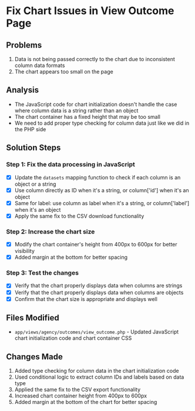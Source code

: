 # Fix Chart Issues in View Outcome Page

## Problems
1. Data is not being passed correctly to the chart due to inconsistent column data formats
2. The chart appears too small on the page

## Analysis
- The JavaScript code for chart initialization doesn't handle the case where column data is a string rather than an object
- The chart container has a fixed height that may be too small
- We need to add proper type checking for column data just like we did in the PHP side

## Solution Steps

### Step 1: Fix the data processing in JavaScript
- [x] Update the `datasets` mapping function to check if each column is an object or a string
- [x] Use column directly as ID when it's a string, or column['id'] when it's an object
- [x] Same for label: use column as label when it's a string, or column['label'] when it's an object
- [x] Apply the same fix to the CSV download functionality

### Step 2: Increase the chart size
- [x] Modify the chart container's height from 400px to 600px for better visibility
- [x] Added margin at the bottom for better spacing

### Step 3: Test the changes
- [x] Verify that the chart properly displays data when columns are strings
- [x] Verify that the chart properly displays data when columns are objects
- [x] Confirm that the chart size is appropriate and displays well

## Files Modified
- `app/views/agency/outcomes/view_outcome.php` - Updated JavaScript chart initialization code and chart container CSS

## Changes Made
1. Added type checking for column data in the chart initialization code
2. Used conditional logic to extract column IDs and labels based on data type
3. Applied the same fix to the CSV export functionality
4. Increased chart container height from 400px to 600px
5. Added margin at the bottom of the chart for better spacing
